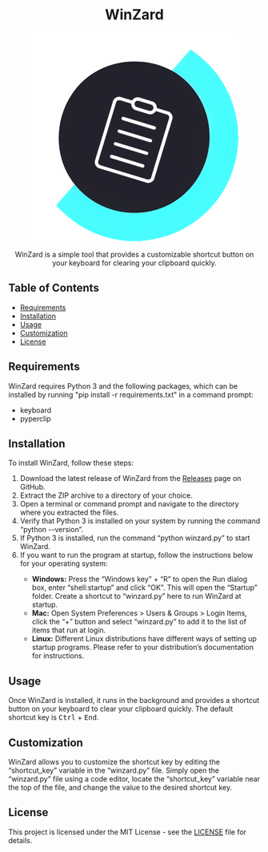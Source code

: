 <!-- Title -->
<h1 align="center">WinZard</h1>

<!-- Logo -->
<p align="center">
  <img src="https://github.com/MegaFocusDev/WinZard/blob/main/Winzard.png" alt="WinZard Logo">
</p>

<!-- Description -->
<p align="center">
  WinZard is a simple tool that provides a customizable shortcut button on your keyboard for clearing your clipboard quickly.
</p>

<!-- Table of Contents -->
<h2>Table of Contents</h2>

<ul>
  <li><a href="#requirements">Requirements</a></li>
  <li><a href="#installation">Installation</a></li>
	<li><a href="#usage">Usage</a></li>
	<li><a href="#customization">Customization</a></li>
	<li><a href="#license">License</a></li>
</ul>

<h2 id="requirements">Requirements</h2>
<p>WinZard requires Python 3 and the following packages, which can be installed by running "pip install -r requirements.txt" in a command prompt:</p>
<ul>
	<li>keyboard</li>
	<li>pyperclip</li>
</ul>

<!-- Installation -->
<h2 id=“installation”>Installation</h2>

<p>To install WinZard, follow these steps:</p>
<ol>

<li>Download the latest release of WinZard from the <a href=“https://github.com/user/repo/releases”>Releases</a> page on GitHub.</li>

<li>Extract the ZIP archive to a directory of your choice.</li>

<li>Open a terminal or command prompt and navigate to the directory where you extracted the files.</li>

<li>Verify that Python 3 is installed on your system by running the command “python --version”.</li>

<li>If Python 3 is installed, run the command “python winzard.py” to start WinZard.</li>

<li>If you want to run the program at startup, follow the instructions below for your operating system:</li>

<ul>

<li><b>Windows:</b> Press the “Windows key” + “R” to open the Run dialog box, enter “shell:startup” and click “OK”. This will open the “Startup” folder. Create a shortcut to “winzard.py” here to run WinZard at startup.</li>

<li><b>Mac:</b> Open System Preferences > Users & Groups > Login Items, click the “+” button and select “winzard.py” to add it to the list of items that run at login.</li>

<li><b>Linux:</b> Different Linux distributions have different ways of setting up startup programs. Please refer to your distribution’s documentation for instructions.</li>

</ul>

</ol>

<!-- Usage -->
<h2>Usage</h2>

<p>
  Once WinZard is installed, it runs in the background and provides a shortcut button on your keyboard to clear your clipboard quickly. The default shortcut key is <kbd>Ctrl</kbd> + <kbd>End</kbd>.
</p>

<!-- Customization -->
<h2>Customization</h2>

<p>
  WinZard allows you to customize the shortcut key by editing the “shortcut_key” variable in the “winzard.py” file. Simply open the “winzard.py” file using a code editor, locate the “shortcut_key” variable near the top of the file, and change the value to the desired shortcut key.
</p>

<!-- License -->
<h2>License</h2>

<p>
  This project is licensed under the MIT License - see the <a href="LICENSE">LICENSE</a> file for details.
</p>
